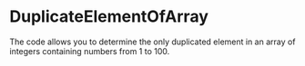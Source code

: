 # DuplicateElementOfArray
The code allows you to determine the only duplicated element in an array of integers containing numbers from 1 to 100.
